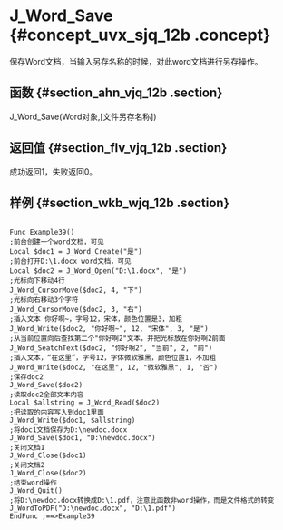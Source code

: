 # J\_Word\_Save {#concept_uvx_sjq_12b .concept}

保存Word文档，当输入另存名称的时候，对此word文档进行另存操作。

## 函数 {#section_ahn_vjq_12b .section}

J\_Word\_Save\(Word对象,\[文件另存名称\]\)

## 返回值 {#section_flv_vjq_12b .section}

成功返回1，失败返回0。

## 样例 {#section_wkb_wjq_12b .section}

```

Func Example39()
;前台创建一个word文档，可见
Local $doc1 = J_Word_Create("是")
;前台打开D:\1.docx word文档，可见
Local $doc2 = J_Word_Open("D:\1.docx", "是")
;光标向下移动4行
J_Word_CursorMove($doc2, 4, "下")
;光标向右移动3个字符
J_Word_CursorMove($doc2, 3, "右")
;插入文本 你好啊~，字号12，宋体，颜色位置是3，加粗
J_Word_Write($doc2, "你好啊~", 12, "宋体", 3, "是")
;从当前位置向后查找第二个"你好啊2"文本，并把光标放在你好啊2前面
J_Word_SeatchText($doc2, "你好啊2", "当前", 2, "前")
;插入文本，“在这里”，字号12，字体微软雅黑，颜色位置1，不加粗
J_Word_Write($doc2, "在这里", 12, "微软雅黑", 1, "否")
;保存doc2
J_Word_Save($doc2)
;读取doc2全部文本内容
Local $allstring = J_Word_Read($doc2)
;把读取的内容写入到doc1里面
J_Word_Write($doc1, $allstring)
;将doc1文档保存为D:\newdoc.docx
J_Word_Save($doc1, "D:\newdoc.docx")
;关闭文档1
J_Word_Close($doc1)
;关闭文档2
J_Word_Close($doc2)
;结束word操作
J_Word_Quit()
;将D:\newdoc.docx转换成D:\1.pdf，注意此函数非word操作，而是文件格式的转变
J_WordToPDF("D:\newdoc.docx", "D:\1.pdf")
EndFunc ;==>Example39
```

